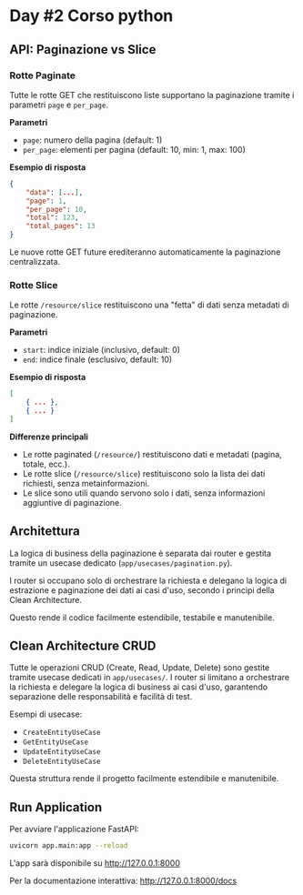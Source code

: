 # Day #2 Corso python


## API: Paginazione vs Slice

### Rotte Paginate
Tutte le rotte GET che restituiscono liste supportano la paginazione tramite i parametri `page` e `per_page`.

**Parametri**
- `page`: numero della pagina (default: 1)
- `per_page`: elementi per pagina (default: 10, min: 1, max: 100)

**Esempio di risposta**
```json
{
	"data": [...],
	"page": 1,
	"per_page": 10,
	"total": 123,
	"total_pages": 13
}
```

Le nuove rotte GET future erediteranno automaticamente la paginazione centralizzata.

### Rotte Slice
Le rotte `/resource/slice` restituiscono una "fetta" di dati senza metadati di paginazione.

**Parametri**
- `start`: indice iniziale (inclusivo, default: 0)
- `end`: indice finale (esclusivo, default: 10)

**Esempio di risposta**
```json
[
	{ ... },
	{ ... }
]
```

**Differenze principali**
- Le rotte paginated (`/resource/`) restituiscono dati e metadati (pagina, totale, ecc.).
- Le rotte slice (`/resource/slice`) restituiscono solo la lista dei dati richiesti, senza metainformazioni.
- Le slice sono utili quando servono solo i dati, senza informazioni aggiuntive di paginazione.

## Architettura

La logica di business della paginazione è separata dai router e gestita tramite un usecase dedicato (`app/usecases/pagination.py`).

I router si occupano solo di orchestrare la richiesta e delegano la logica di estrazione e paginazione dei dati ai casi d'uso, secondo i principi della Clean Architecture.

Questo rende il codice facilmente estendibile, testabile e manutenibile.

## Clean Architecture CRUD

Tutte le operazioni CRUD (Create, Read, Update, Delete) sono gestite tramite usecase dedicati in `app/usecases/`. I router si limitano a orchestrare la richiesta e delegare la logica di business ai casi d'uso, garantendo separazione delle responsabilità e facilità di test.

Esempi di usecase:
- `CreateEntityUseCase`
- `GetEntityUseCase`
- `UpdateEntityUseCase`
- `DeleteEntityUseCase`

Questa struttura rende il progetto facilmente estendibile e manutenibile.


## Run Application

Per avviare l'applicazione FastAPI:

```bash
uvicorn app.main:app --reload
```

L'app sarà disponibile su http://127.0.0.1:8000

Per la documentazione interattiva: http://127.0.0.1:8000/docs
